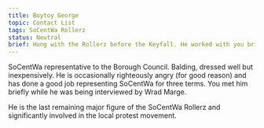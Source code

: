 ```yaml
---
title: Boytoy George
topic: Contact List
tags: SoCentWa Rollerz
status: Neutral
brief: Hung with the Rollerz before the Keyfall. He worked with you briefly during the SoCentWa protests and was knocked out. 
---
```


SoCentWa representative to the Borough Council. Balding, dressed well but inexpensively. He is occasionally righteously angry (for good reason) and has done a good job representing SoCentWa for three terms. You met him briefly while he was being interviewed by Wrad Marge. 

He is the last remaining major figure of the SoCentWa Rollerz and significantly involved in the local protest movement. 